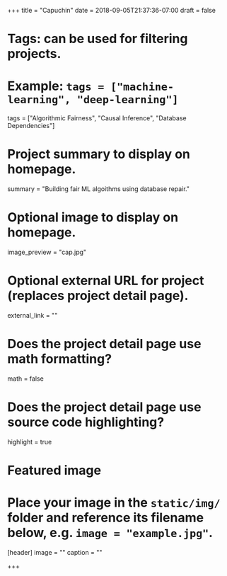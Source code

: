 +++
title = "Capuchin"
date = 2018-09-05T21:37:36-07:00
draft = false

# Tags: can be used for filtering projects.
# Example: `tags = ["machine-learning", "deep-learning"]`
tags = ["Algorithmic Fairness", "Causal Inference", "Database Dependencies"]

# Project summary to display on homepage.
summary = "Building fair ML algoithms using database repair."

# Optional image to display on homepage.
image_preview = "cap.jpg"

# Optional external URL for project (replaces project detail page).
external_link = ""

# Does the project detail page use math formatting?
math = false

# Does the project detail page use source code highlighting?
highlight = true

# Featured image
# Place your image in the `static/img/` folder and reference its filename below, e.g. `image = "example.jpg"`.
[header]
image = ""
caption = ""

+++
